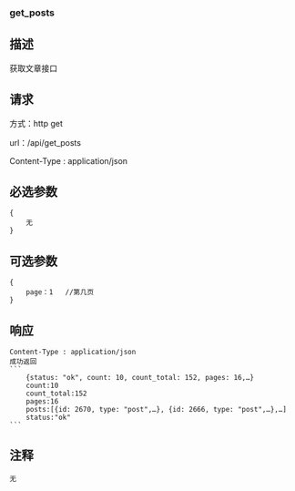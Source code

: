 ### get_posts 

## 描述
获取文章接口

## 请求
方式：http get

url：/api/get_posts

Content-Type : application/json

## 必选参数
    {
    	无
    } 

## 可选参数
    {
        page：1   //第几页
    } 

## 响应
    Content-Type : application/json
    成功返回
    ```
        {status: "ok", count: 10, count_total: 152, pages: 16,…}
        count:10
        count_total:152
        pages:16
        posts:[{id: 2670, type: "post",…}, {id: 2666, type: "post",…},…]
        status:"ok"
    ```

## 注释
    
    无

